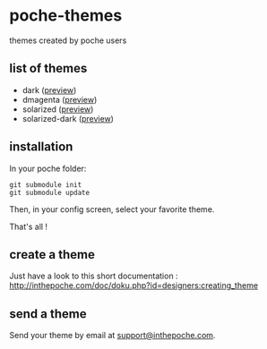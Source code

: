 # poche-themes

themes created by poche users

## list of themes

* dark ([preview](https://raw.github.com/inthepoche/poche/master/themes/dark/screenshot.jpg))
* dmagenta ([preview](https://raw.github.com/inthepoche/poche/master/themes/dmagenta/screenshot.jpg))
* solarized ([preview](https://raw.github.com/inthepoche/poche/master/themes/solarized/screenshot.jpg))
* solarized-dark ([preview](https://raw.github.com/inthepoche/poche/master/themes/solarized-dark/screenshot.jpg))

## installation

In your poche folder:

```
git submodule init
git submodule update
```

Then, in your config screen, select your favorite theme. 

That's all ! 

## create a theme

Just have a look to this short documentation : http://inthepoche.com/doc/doku.php?id=designers:creating_theme

## send a theme

Send your theme by email at support@inthepoche.com.
